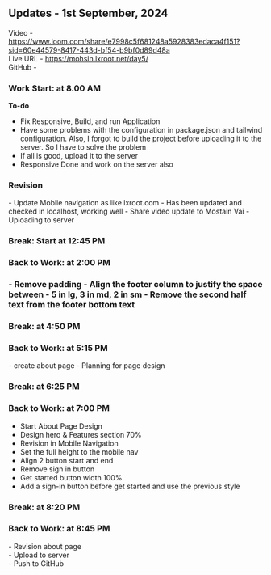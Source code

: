 <h2>Updates - 1st September, 2024</h2>

Video - https://www.loom.com/share/e7998c5f681248a5928383edaca4f151?sid=60e44579-8417-443d-bf54-b9bf0d89d48a </br>
Live URL - https://mohsin.lxroot.net/day5/ </br>
GitHub - 


<h3>Work Start: at 8.00 AM</h3>

<b>To-do</b>
- Fix Responsive, Build, and run Application
- Have some problems with the configuration in package.json and tailwind configuration. Also, I forgot to build the project before uploading it to the server.  So I have to solve the problem
- If all is good, upload it to the server
- Responsive Done and work on the server also

<h3>Revision</h3>
- Update Mobile navigation as like lxroot.com
- Has been updated and checked in localhost, working well
- Share video update to Mostain Vai 
- Uploading to server 

<h3>Break: Start at 12:45 PM</h3>

<h3>Back to Work: at 2:00 PM<h3>
- Remove padding
- Align the footer column to justify the space between
- 5 in lg, 3 in md, 2 in sm
- Remove the second half text from the footer bottom text

<h3>Break: at 4:50 PM</h3>

<h3>Back to Work: at 5:15 PM</h3>
- create about page
- Planning for page design

<h3>Break: at 6:25 PM</h3>

<h3>Back to Work: at 7:00 PM</h4>

- Start About Page Design
- Design hero & Features section 70%
- Revision in Mobile Navigation
- Set the full height to the mobile nav
- Align 2 button start and end
- Remove sign in button
- Get started button width 100%
- Add a sign-in button before get started and use the previous style


<h3>Break: at 8:20 PM</h4>


<h3>Back to Work: at 8:45 PM</h4>
- Revision about page</br>
- Upload to server</br>
- Push to GitHub

